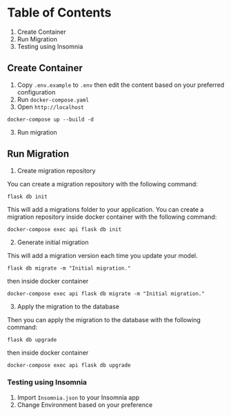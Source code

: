 # Table of Contents
1. Create Container
2. Run Migration
3. Testing using Insomnia

## Create Container
1. Copy `.env.example` to `.env` then edit the content based on your preferred configuration
2. Run `docker-compose.yaml`
3. Open `http://localhost`
```
docker-compose up --build -d
```
3. Run migration

## Run Migration
1. Create migration repository

You can create a migration repository with the following command:
```
flask db init
```
This will add a migrations folder to your application. You can create a migration repository inside docker container with the following command:
```
docker-compose exec api flask db init
```

2. Generate initial migration

This will add a migration version each time you update your model.
```
flask db migrate -m "Initial migration."
```
then inside docker container
```
docker-compose exec api flask db migrate -m "Initial migration."
```

3. Apply the migration to the database

Then you can apply the migration to the database with the following command:
```
flask db upgrade
```
then inside docker container
```
docker-compose exec api flask db upgrade
```

### Testing using Insomnia
1. Import `Insomnia.json` to your Insomnia app
2. Change Environment based on your preference